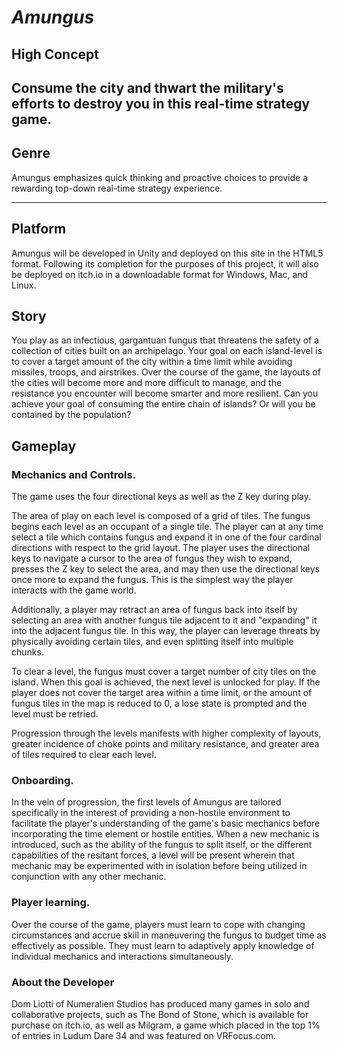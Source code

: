 # *Amungus*

## High Concept

Consume the city and thwart the military's efforts to destroy you in this real-time strategy game.
---

## Genre

Amungus emphasizes quick thinking and proactive choices to provide a rewarding top-down real-time strategy experience.

---

## Platform

Amungus will be developed in Unity and deployed on this site in the HTML5 format. Following its completion for
the purposes of this project, it will also be deployed on itch.io in a downloadable format for Windows, Mac, and Linux.

## Story

You play as an infectious, gargantuan fungus that threatens the safety of a collection of cities built on an archipelago.
Your goal on each island-level is to cover a target amount of the city within a time limit while avoiding missiles,
troops, and airstrikes. Over the course of the game, the layouts of the cities will become more and more difficult to manage, 
and the resistance you encounter will become smarter and more resilient. Can you achieve your goal of consuming the entire
chain of islands? Or will you be contained by the population?

## Gameplay

### Mechanics and Controls.

The game uses the four directional keys as well as the Z key during play.

The area of play on each level is composed of a grid of tiles. The fungus begins each level as an occupant of a single tile.
The player can at any time select a tile which contains fungus and expand it in one of the four cardinal directions with respect to 
the grid layout. The player uses the directional keys to navigate a cursor to the area of fungus they wish to expand, presses the
Z key to select the area, and may then use the directional keys once more to expand the fungus. This is the simplest way the player
interacts with the game world.

Additionally, a player may retract an area of fungus back into itself by selecting an area with another fungus tile adjacent to it
and "expanding" it into the adjacent fungus tile. In this way, the player can leverage threats by physically avoiding certain tiles,
and even splitting itself into multiple chunks.

To clear a level, the fungus must cover a target number of city tiles on the island. When this goal is achieved, the next level is
unlocked for play. If the player does not cover the target area within a time limit, or the amount of fungus tiles in the map is 
reduced to 0, a lose state is prompted and the level must be retried.

Progression through the levels manifests with higher complexity of layouts, greater incidence of choke points and military resistance,
and greater area of tiles required to clear each level.

### Onboarding.

In the vein of progression, the first levels of Amungus are tailored specifically in the interest of providing a non-hostile environment
to facilitate the player's understanding of the game's basic mechanics before incorporating the time element or hostile entities. When a 
new mechanic is introduced, such as the ability of the fungus to split itself, or the different capabilities of the resitant forces, a level
will be present wherein that mechanic may be experimented with in isolation before being utilized in conjunction with any other mechanic.

### Player learning.

Over the course of the game, players must learn to cope with changing circumstances and accrue skill in maneuvering the fungus to budget time
as effectively as possible. They must learn to adaptively apply knowledge of individual mechanics and interactions simultaneously.

### About the Developer

Dom Liotti of Numeralien Studios has produced many games in solo and collaborative projects, such as The Bond of Stone, which is available for 
purchase on itch.io, as well as Milgram, a game which placed in the top 1% of entries in Ludum Dare 34 and was featured on VRFocus.com.